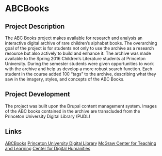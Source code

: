 # ABCBooks

## Project Description

The ABC Books project makes available for research and analysis an interactive digital archive of rare children’s alphabet books. The overarching goal of the project is for students not only to use the archive as a research resource but also actively to build and enhance it. The archive was made available to the Spring 2016 Children’s Literature students at Princeton University. During the semester students were given opportunities to work with the archive and help us develop a more robust search function. Each student in the course added 100 “tags” to the archive, describing what they saw in the imagery, styles, and concepts of the ABC Books. 

## Project Development

The project was built upon the Drupal content management system. Images of the ABC books contained in the archive are transcluded from the Princeton University Digital Library (PUDL)

## Links

[ABCBooks](http://etc.princeton.edu/abcbooks)
[Princeton University Digital Library](http://pudl.princeton.edu/)
[McGraw Center for Teaching and Learning](http://mcgraw.princeton.edu)
[Center for Digital Humanities](http://digitalhumanities.princeton.edu)
